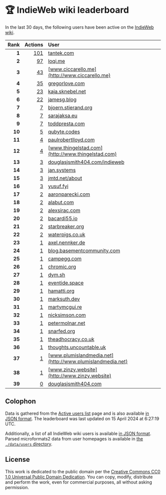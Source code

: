 # 🏆 IndieWeb wiki leaderboard

In the last 30 days, the following users have been active on the [IndieWeb wiki](https://indieweb.org).

| Rank | Actions | User |
|-----:|--------:|:-----|
| **1** | [101](https://indieweb.org/Special:Contributions/Tantek.com) | [tantek.com](http://tantek.com) |
| **2** | [97](https://indieweb.org/Special:Contributions/Loqi.me) | [loqi.me](http://loqi.me) |
| **3** | [43](https://indieweb.org/Special:Contributions/Www.ciccarello.me) | [www.ciccarello.me](http://www.ciccarello.me) |
| **4** | [35](https://indieweb.org/Special:Contributions/Gregorlove.com) | [gregorlove.com](http://gregorlove.com) |
| **5** | [23](https://indieweb.org/Special:Contributions/Kaja.sknebel.net) | [kaja.sknebel.net](http://kaja.sknebel.net) |
| **6** | [22](https://indieweb.org/Special:Contributions/Jamesg.blog) | [jamesg.blog](http://jamesg.blog) |
| **7** | [7](https://indieweb.org/Special:Contributions/Bjoern.stierand.org) | [bjoern.stierand.org](http://bjoern.stierand.org) |
| **8** | [7](https://indieweb.org/Special:Contributions/Sarajaksa.eu) | [sarajaksa.eu](http://sarajaksa.eu) |
| **9** | [7](https://indieweb.org/Special:Contributions/Toddpresta.com) | [toddpresta.com](http://toddpresta.com) |
| **10** | [5](https://indieweb.org/Special:Contributions/Qubyte.codes) | [qubyte.codes](http://qubyte.codes) |
| **11** | [4](https://indieweb.org/Special:Contributions/Paulrobertlloyd.com) | [paulrobertlloyd.com](http://paulrobertlloyd.com) |
| **12** | [4](https://indieweb.org/Special:Contributions/Www.thingelstad.com) | [www.thingelstad.com](http://www.thingelstad.com) |
| **13** | [3](https://indieweb.org/Special:Contributions/Douglasjsmith404.com_indieweb) | [douglasjsmith404.com/indieweb](http://douglasjsmith404.com/indieweb) |
| **14** | [3](https://indieweb.org/Special:Contributions/Jan.systems) | [jan.systems](http://jan.systems) |
| **15** | [3](https://indieweb.org/Special:Contributions/Jmtd.net_about) | [jmtd.net/about](http://jmtd.net/about) |
| **16** | [3](https://indieweb.org/Special:Contributions/Yusuf.fyi) | [yusuf.fyi](http://yusuf.fyi) |
| **17** | [2](https://indieweb.org/Special:Contributions/Aaronparecki.com) | [aaronparecki.com](http://aaronparecki.com) |
| **18** | [2](https://indieweb.org/Special:Contributions/Alabut.com) | [alabut.com](http://alabut.com) |
| **19** | [2](https://indieweb.org/Special:Contributions/Alexsirac.com) | [alexsirac.com](http://alexsirac.com) |
| **20** | [2](https://indieweb.org/Special:Contributions/Bacardi55.io) | [bacardi55.io](http://bacardi55.io) |
| **21** | [2](https://indieweb.org/Special:Contributions/Starbreaker.org) | [starbreaker.org](http://starbreaker.org) |
| **22** | [2](https://indieweb.org/Special:Contributions/Waterpigs.co.uk) | [waterpigs.co.uk](http://waterpigs.co.uk) |
| **23** | [1](https://indieweb.org/Special:Contributions/Axel.nennker.de) | [axel.nennker.de](http://axel.nennker.de) |
| **24** | [1](https://indieweb.org/Special:Contributions/Blog.basementcommunity.com) | [blog.basementcommunity.com](http://blog.basementcommunity.com) |
| **25** | [1](https://indieweb.org/Special:Contributions/Campegg.com) | [campegg.com](http://campegg.com) |
| **26** | [1](https://indieweb.org/Special:Contributions/Chromic.org) | [chromic.org](http://chromic.org) |
| **27** | [1](https://indieweb.org/Special:Contributions/Dym.sh) | [dym.sh](http://dym.sh) |
| **28** | [1](https://indieweb.org/Special:Contributions/Eventide.space) | [eventide.space](http://eventide.space) |
| **29** | [1](https://indieweb.org/Special:Contributions/Hamatti.org) | [hamatti.org](http://hamatti.org) |
| **30** | [1](https://indieweb.org/Special:Contributions/Marksuth.dev) | [marksuth.dev](http://marksuth.dev) |
| **31** | [1](https://indieweb.org/Special:Contributions/Martymcgui.re) | [martymcgui.re](http://martymcgui.re) |
| **32** | [1](https://indieweb.org/Special:Contributions/Nicksimson.com) | [nicksimson.com](http://nicksimson.com) |
| **33** | [1](https://indieweb.org/Special:Contributions/Petermolnar.net) | [petermolnar.net](http://petermolnar.net) |
| **34** | [1](https://indieweb.org/Special:Contributions/Snarfed.org) | [snarfed.org](http://snarfed.org) |
| **35** | [1](https://indieweb.org/Special:Contributions/Theadhocracy.co.uk) | [theadhocracy.co.uk](http://theadhocracy.co.uk) |
| **36** | [1](https://indieweb.org/Special:Contributions/Thoughts.uncountable.uk) | [thoughts.uncountable.uk](http://thoughts.uncountable.uk) |
| **37** | [1](https://indieweb.org/Special:Contributions/Www.plumislandmedia.net) | [www.plumislandmedia.net](http://www.plumislandmedia.net) |
| **38** | [1](https://indieweb.org/Special:Contributions/Www.zinzy.website) | [www.zinzy.website](http://www.zinzy.website) |
| **39** | [0](https://indieweb.org/Special:Contributions/Douglasjsmith404.com) | [douglasjsmith404.com](http://douglasjsmith404.com) |


## Colophon

Data is gathered from the [Active users list](https://indieweb.org/Special:ActiveUsers) page and is also available [in JSON format](https://github.com/jgarber623/indieweb-wiki-leaderboard/blob/main/data/leaderboard.json). The leaderboard was last updated on 15 April 2024 at 6:27:19 UTC.

Additionally, a list of all IndieWeb wiki users is available [in JSON format](https://github.com/jgarber623/indieweb-wiki-leaderboard/blob/main/data/users.json). Parsed microformats2 data from user homepages is available in [the `./data/users` directory](https://github.com/jgarber623/indieweb-wiki-leaderboard/blob/main/data/users).

## License

This work is dedicated to the public domain per the [Creative Commons CC0 1.0 Universal Public Domain Dedication](https://creativecommons.org/publicdomain/zero/1.0/). You can copy, modify, distribute and perform the work, even for commercial purposes, all without asking permission.
